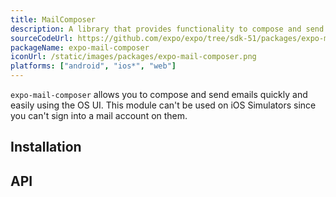 ```yaml
---
title: MailComposer
description: A library that provides functionality to compose and send emails with the system's specific UI.
sourceCodeUrl: https://github.com/expo/expo/tree/sdk-51/packages/expo-mail-composer
packageName: expo-mail-composer
iconUrl: /static/images/packages/expo-mail-composer.png
platforms: ["android", "ios*", "web"]
---
```


`expo-mail-composer` allows you to compose and send emails quickly and easily using the OS UI. This module can't be used on iOS Simulators since you can't sign into a mail account on them.

## Installation

## API

```js

```